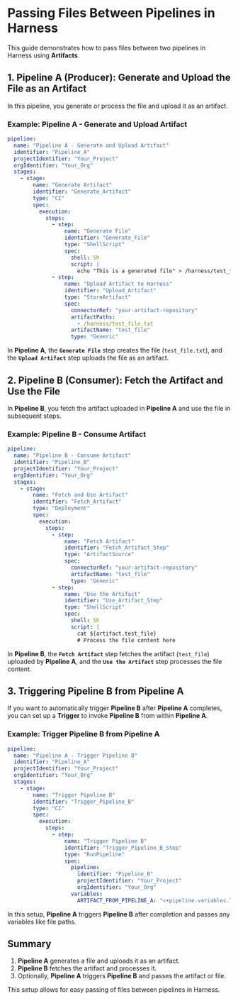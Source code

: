 
# Passing Files Between Pipelines in Harness

This guide demonstrates how to pass files between two pipelines in Harness using **Artifacts**.

## 1. Pipeline A (Producer): Generate and Upload the File as an Artifact

In this pipeline, you generate or process the file and upload it as an artifact.

### Example: Pipeline A - Generate and Upload Artifact

```yaml
pipeline:
  name: "Pipeline A - Generate and Upload Artifact"
  identifier: "Pipeline_A"
  projectIdentifier: "Your_Project"
  orgIdentifier: "Your_Org"
  stages:
    - stage:
        name: "Generate Artifact"
        identifier: "Generate_Artifact"
        type: "CI"
        spec:
          execution:
            steps:
              - step:
                  name: "Generate File"
                  identifier: "Generate_File"
                  type: "ShellScript"
                  spec:
                    shell: Sh
                    script: |
                      echo "This is a generated file" > /harness/test_file.txt
              - step:
                  name: "Upload Artifact to Harness"
                  identifier: "Upload_Artifact"
                  type: "StoreArtifact"
                  spec:
                    connectorRef: "your-artifact-repository"
                    artifactPaths:
                      - /harness/test_file.txt
                    artifactName: "test_file"
                    type: "Generic"
```

In **Pipeline A**, the **`Generate File`** step creates the file (`test_file.txt`), and the **`Upload Artifact`** step uploads the file as an artifact.

## 2. Pipeline B (Consumer): Fetch the Artifact and Use the File

In **Pipeline B**, you fetch the artifact uploaded in **Pipeline A** and use the file in subsequent steps.

### Example: Pipeline B - Consume Artifact

```yaml
pipeline:
  name: "Pipeline B - Consume Artifact"
  identifier: "Pipeline_B"
  projectIdentifier: "Your_Project"
  orgIdentifier: "Your_Org"
  stages:
    - stage:
        name: "Fetch and Use Artifact"
        identifier: "Fetch_Artifact"
        type: "Deployment"
        spec:
          execution:
            steps:
              - step:
                  name: "Fetch Artifact"
                  identifier: "Fetch_Artifact_Step"
                  type: "ArtifactSource"
                  spec:
                    connectorRef: "your-artifact-repository"
                    artifactName: "test_file"
                    type: "Generic"
              - step:
                  name: "Use the Artifact"
                  identifier: "Use_Artifact_Step"
                  type: "ShellScript"
                  spec:
                    shell: Sh
                    script: |
                      cat ${artifact.test_file}
                      # Process the file content here
```

In **Pipeline B**, the **`Fetch Artifact`** step fetches the artifact (`test_file`) uploaded by **Pipeline A**, and the **`Use the Artifact`** step processes the file content.

## 3. Triggering Pipeline B from Pipeline A

If you want to automatically trigger **Pipeline B** after **Pipeline A** completes, you can set up a **Trigger** to invoke **Pipeline B** from within **Pipeline A**.

### Example: Trigger Pipeline B from Pipeline A

```yaml
pipeline:
  name: "Pipeline A - Trigger Pipeline B"
  identifier: "Pipeline_A"
  projectIdentifier: "Your_Project"
  orgIdentifier: "Your_Org"
  stages:
    - stage:
        name: "Trigger Pipeline B"
        identifier: "Trigger_Pipeline_B"
        type: "CI"
        spec:
          execution:
            steps:
              - step:
                  name: "Trigger Pipeline B"
                  identifier: "Trigger_Pipeline_B_Step"
                  type: "RunPipeline"
                  spec:
                    pipeline:
                      identifier: "Pipeline_B"
                      projectIdentifier: "Your_Project"
                      orgIdentifier: "Your_Org"
                    variables:
                      ARTIFACT_FROM_PIPELINE_A: "<+pipeline.variables.TEST_FILE>"
```

In this setup, **Pipeline A** triggers **Pipeline B** after completion and passes any variables like file paths.

## Summary

1. **Pipeline A** generates a file and uploads it as an artifact.
2. **Pipeline B** fetches the artifact and processes it.
3. Optionally, **Pipeline A** triggers **Pipeline B** and passes the artifact or file.

This setup allows for easy passing of files between pipelines in Harness.
